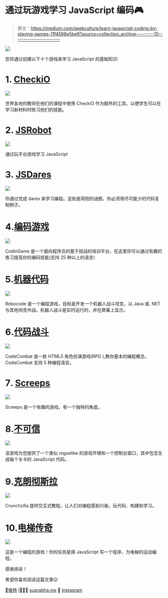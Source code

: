 # 通过玩游戏学习 JavaScript 编码🎮

> 原文：<https://medium.com/geekculture/learn-javascript-coding-by-playing-games-7ff4598e5be9?source=collection_archive---------10----------------------->

![](img/ccbf1333c6985345050c914bd54e9666.png)

您将通过创建以下十个游戏来学习 JavaScript 的基础知识:

# 1️. [CheckiO](https://checkio.org/)

![](img/2eb7ee5cd41d08d3b1f798a43e6a8529.png)

世界各地的教师在他们的课程中使用 CheckiO 作为额外的工具，以便学生可以在学习新材料时练习他们的技能。

# 2️. [JSRobot](https://lab.reaal.me/jsrobot/)

![](img/f705cde9d56b97a3a5dc87c47a2c5280.png)

通过玩平台游戏学习 JavaScript

# 3️. [JSDares](https://jsdares.com/)

![](img/86269a5e9f03931ff76299c161b9fd98.png)

你通过完成 dares 来学习编程。这些是简短的谜题，你必须用尽可能少的代码复制例子。

# 4️.[编码游戏](https://www.codingame.com/start)

![](img/0d804fa975374d64d65200a9b8291964.png)

CodinGame 是一个面向程序员的基于挑战的培训平台，在这里你可以通过有趣的练习提高你的编码技能(支持 25 种以上的语言)

# 5️.[机器代码](https://robocode.sourceforge.io/)

![](img/294e92258284e0a3b943ea6894b7d265.png)

Robocode 是一个编程游戏，目标是开发一个机器人战斗坦克，以 Java 或. NET 与其他坦克作战。机器人战斗是实时运行的，并在屏幕上显示。

# 6️.[代码战斗](https://codecombat.com/)

![](img/a713d1cb5703431e07ce21f2f0430539.png)

CodeCombat 是一款 HTML5 角色扮演游戏(RPG ),教你基本的编程概念。CodeCombat 支持 5 种编程语言。

# 7️. [Screeps](https://screeps.com/)

![](img/edb069ec15ba7ef5257ef418ef9d1433.png)

Screeps 是一个有趣的游戏，有一个独特的角度。

# 8️.[不可信](https://alexnisnevich.github.io/untrusted/)

![](img/f7bf5e7a95733d0b181d9800d6ca510a.png)

该游戏为您提供了一个类似 roguelike 的游戏环境和一个控制台窗口，其中包含生成每个关卡的 JavaScript 代码。

# 9️.[克朗彻斯拉](https://www.crunchzilla.com/)

![](img/777e263c41bda8d243c593b4e2745b56.png)

Crunchzilla 提供交互式教程，让人们对编程感到兴奋。玩代码、构建和学习。

# 10.[电梯传奇](https://play.elevatorsaga.com/)

![](img/8e9d315c9af55c4a376896a0cfc47d20.png)

这是一个编程的游戏！你的任务是用 JavaScript 写一个程序，为电梯的运动编程。

感谢阅读！

希望你喜欢阅读这篇文章😉

🌟[推特](https://twitter.com/suprabhasupi) |👩🏻‍💻 [suprabha.me](https://www.suprabha.me/) 🌟 [Instagram](https://www.instagram.com/suprabhasupi/)